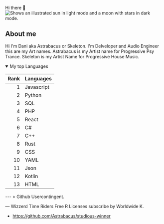 Hi there 👋
<picture>
  <source media="(prefers-color-scheme: dark)" srcset="https://user-images.githubusercontent.com/25423296/163456776-7f95b81a-f1ed-45f7-b7ab-8fa810d529fa.png">
  <source media="(prefers-color-scheme: light)" srcset="https://user-images.githubusercontent.com/25423296/163456779-a8556205-d0a5-45e2-ac17-42d089e3c3f8.png">
  <img alt="Shows an illustrated sun in light mode and a moon with stars in dark mode." src="https://user-images.githubusercontent.com/25423296/163456779-a8556205-d0a5-45e2-ac17-42d089e3c3f8.png">
</picture>

## About me

<!-- TO DO: More Informations and my Worke's for preferences soon -->

Hi I'm Dani aka Astrabacus or Skeleton. I'm Delveloper and Audio Engineer this are my Art names. Astrabacus is my Artist name for Progressive Psy Trance. Skeleton is my Artist Name for Progressive House Music.

<details open>
<summary>My top Languages</summary>

| Rank | Languages |
|-----:|-----------|
|     1| Javascript|
|     2| Python    |
|     3| SQL       |
|     4| PHP       |
|     5| React     |
|     6| C#        |
|     7| C++       |
|     8| Rust      |
|     9| CSS       |
|    10| YAML      |
|    11| Json      |
|    12| Kotlin    |
|    13| HTML      |
</details>
---
>  Github Usercontingent.

—  Wizzerd Time Riders Free R Licenses subscribe by Worldwide K.

- https://github.com/Astrabacus/studious-winner
